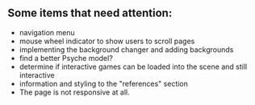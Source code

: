 ## Some items that need attention:  
* navigation menu
* mouse wheel indicator to show users to scroll pages
* implementing the background changer and adding backgrounds
* find a better Psyche model? 
* determine if interactive games can be loaded into the scene and still interactive
* information and styling to the "references" section
* The page is not responsive at all. 
